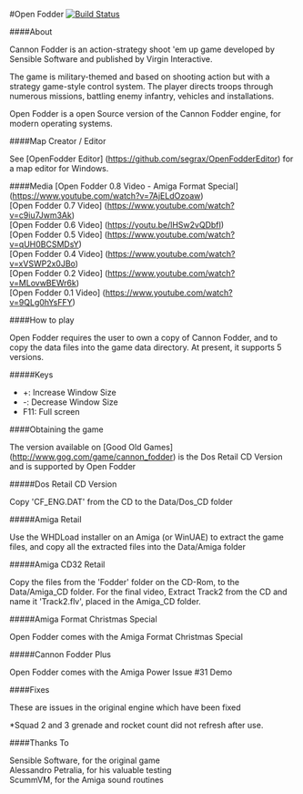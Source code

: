 #Open Fodder
[![Build Status](https://travis-ci.org/segrax/openfodder.svg?branch=master)](https://travis-ci.org/segrax/openfodder)

####About

Cannon Fodder is an action-strategy shoot 'em up game developed by Sensible Software and published by Virgin Interactive.

The game is military-themed and based on shooting action but with a strategy game-style 
control system. The player directs troops through numerous missions, battling enemy infantry, vehicles and installations.

Open Fodder is a open Source version of the Cannon Fodder engine, for modern operating systems.

####Map Creator / Editor

See [OpenFodder Editor] (https://github.com/segrax/OpenFodderEditor) for a map editor for Windows.


####Media
[Open Fodder 0.8 Video - Amiga Format Special] (https://www.youtube.com/watch?v=7AjELdOzoaw)  
[Open Fodder 0.7 Video] (https://www.youtube.com/watch?v=c9iu7Jwm3Ak)  
[Open Fodder 0.6 Video] (https://youtu.be/lHSw2vQDbfI)  
[Open Fodder 0.5 Video] (https://www.youtube.com/watch?v=qUH0BCSMDsY)  
[Open Fodder 0.4 Video] (https://www.youtube.com/watch?v=xVSWP2x0JBo)  
[Open Fodder 0.2 Video] (https://www.youtube.com/watch?v=MLovwBEWr6k)  
[Open Fodder 0.1 Video] (https://www.youtube.com/watch?v=9QLg0hYsFFY)  


####How to play

Open Fodder requires the user to own a copy of Cannon Fodder, and to copy the data files into the game data directory.
At present, it supports 5 versions.

#####Keys

* +:   Increase Window Size
* -:   Decrease Window Size 
* F11: Full screen  

####Obtaining the game

The version available on [Good Old Games] (http://www.gog.com/game/cannon_fodder) is the Dos Retail CD Version and is supported by Open Fodder


#####Dos Retail CD Version

Copy 'CF_ENG.DAT' from the CD to the Data/Dos_CD folder
  
#####Amiga Retail

Use the WHDLoad installer on an Amiga (or WinUAE) to extract the game files, and copy all the extracted files into the Data/Amiga folder
  
#####Amiga CD32 Retail

Copy the files from the 'Fodder' folder on the CD-Rom, to the Data/Amiga_CD folder. For the final video, Extract Track2 from the CD and name it 'Track2.flv', placed in the Amiga_CD folder.
  
#####Amiga Format Christmas Special

Open Fodder comes with the Amiga Format Christmas Special
  
#####Cannon Fodder Plus

Open Fodder comes with the Amiga Power Issue #31 Demo
  
####Fixes

These are issues in the original engine which have been fixed

*Squad 2 and 3 grenade and rocket count did not refresh after use.

####Thanks To

Sensible Software, for the original game  
Alessandro Petralia, for his valuable testing  
ScummVM, for the Amiga sound routines  
